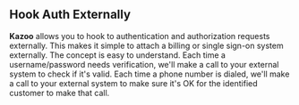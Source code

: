 ## Hook Auth Externally



**Kazoo** allows you to hook to authentication and authorization requests externally. This makes it simple to attach a billing or single sign-on system externally. The concept is easy to understand. Each time a username/password needs verification, we'll make a call to your external system to check if it's valid. Each time a phone number is dialed, we'll make a call to your external system to make sure it's OK for the identified customer to make that call.
